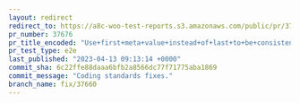 ```yaml
---
layout: redirect
redirect_to: https://a8c-woo-test-reports.s3.amazonaws.com/public/pr/37676/e2e/index.html
pr_number: 37676
pr_title_encoded: "Use+first+meta+value+instead+of+last+to+be+consistent+with+WP_Post."
pr_test_type: e2e
last_published: "2023-04-13 09:13:14 +0000"
commit_sha: 6c22ffe88daaa6bfb2a8566dc77f71775aba1869
commit_message: "Coding standards fixes."
branch_name: fix/37660
---
```

